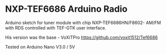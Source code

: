 # NXP-TEF6686 Arduino Radio

Arduino sketch for tuner module with chip NXP-TEF6686HN/F8602- AM/FM with RDS controlled with TEF-GTK user interface.

His version was the base - VoXiTPro https://github.com/voxit1512/Tef6686

Tested on Arduino Nano V3.0 / 5V
